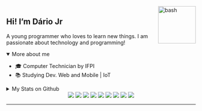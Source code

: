 <img src="https://sdaiedyprqaiscilvchp.supabase.co/storage/v1/object/public/apps/dcsa6sq-478751f5-e56c-417a-a4d9-223438b3a252.gif" width="100px" alt="bash" align="right" />

## Hi! I’m Dário Jr

A young programmer who loves to learn new things. I am passionate about technology and programming!

<details open>
  <summary>More about me</summary>
  <ul>
    <li>🎓 Computer Technician by IFPI</li>
    <li>📚 Studying Dev. Web and Mobile | IoT</li>
  </ul>
</details>

<details>
  <summary>My Stats on Github</summary>
  <p>
    <img src="https://github-readme-stats.vercel.app/api/top-langs?username=birdra1n&bg_color=141414&text_color=fff&title_color=fff" alt="Techs utilizadas nos projetos" />
    <img src="https://github-readme-stats.vercel.app/api?username=birdra1n&show_icons=true&include_all_commits=true&bg_color=141414&text_color=fff&title_color=fff" alt="Estátisticas Gerais" />
  </p>
</details>

<div align="center">
  <img src="https://img.shields.io/badge/HTML5-E34F26?style=for-the-badge&logo=html5&logoColor=white"/>
  <img src="https://img.shields.io/badge/CSS3-1572B6?style=for-the-badge&logo=css3&logoColor=white"/>
  <img src="https://img.shields.io/badge/JavaScript-323330?style=for-the-badge&logo=javascript&logoColor=F7DF1E"/>
  <img src="https://img.shields.io/badge/TypeScript-007ACC?style=for-the-badge&logo=typescript&logoColor=white"/>
  <img src="https://img.shields.io/badge/React_Native-20232A?style=for-the-badge&logo=react&logoColor=61DAFB"/>
  <img src="https://img.shields.io/badge/React-20232A?style=for-the-badge&logo=react&logoColor=61DAFB"/>
  <img src="https://img.shields.io/badge/Python-FFD43B?style=for-the-badge&logo=python&logoColor=blue"/>
  <img src="https://img.shields.io/badge/-C%2B%2B-FFD43B?style=for-the-badge&logo=C%2B%2B&logoColor=blue"/>
  <img src="https://img.shields.io/badge/-php-FFD43B?style=for-the-badge&logo=php&logoColor=blue"/>
</div>
<hr/>
